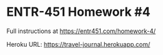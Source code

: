 # ENTR-451 Homework #4

Full instructions at https://entr451.com/homework-4/

Heroku URL: https://travel-journal.herokuapp.com/